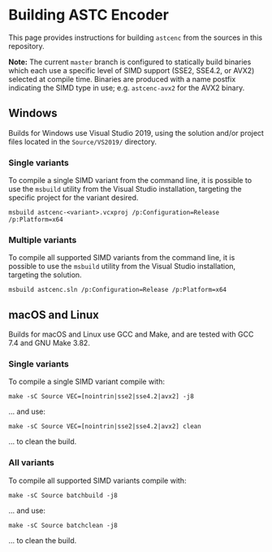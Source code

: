 # Building ASTC Encoder

This page provides instructions for building `astcenc` from the sources in
this repository.

**Note:** The current `master` branch is configured to statically build
binaries which each use a specific level of SIMD support (SSE2, SSE4.2,
or AVX2) selected at compile time. Binaries are produced with a name postfix
indicating the SIMD type in use; e.g. `astcenc-avx2` for the AVX2 binary.

## Windows

Builds for Windows use Visual Studio 2019, using the solution and/or project
files located in the `Source/VS2019/` directory.

### Single variants

To compile a single SIMD variant from the command line, it is possible to use
the `msbuild` utility from the Visual Studio installation, targeting the
specific project for the variant desired.

```
msbuild astcenc-<variant>.vcxproj /p:Configuration=Release /p:Platform=x64
```

### Multiple variants

To compile all supported SIMD variants from the command line, it is possible
to use the `msbuild` utility from the Visual Studio installation, targeting the
solution.

```
msbuild astcenc.sln /p:Configuration=Release /p:Platform=x64
```

## macOS and Linux

Builds for macOS and Linux use GCC and Make, and are tested with GCC 7.4 and
GNU Make 3.82.

### Single variants

To compile a single SIMD variant compile with:

```
make -sC Source VEC=[nointrin|sse2|sse4.2|avx2] -j8
```

... and use:

```
make -sC Source VEC=[nointrin|sse2|sse4.2|avx2] clean
```

... to clean the build.

### All variants

To compile all supported SIMD variants compile with:

```
make -sC Source batchbuild -j8
```

... and use:

```
make -sC Source batchclean -j8
```

... to clean the build.

